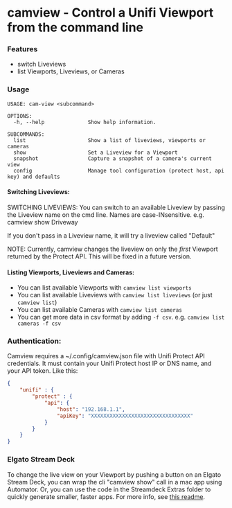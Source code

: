 # camview - Control a Unifi Viewport from the command line

### Features
* switch Liveviews
* list Viewports, Liveviews, or Cameras

### Usage
```
USAGE: cam-view <subcommand>

OPTIONS:
  -h, --help              Show help information.

SUBCOMMANDS:
  list                    Show a list of liveviews, viewports or cameras
  show                    Set a Liveview for a Viewport
  snapshot                Capture a snapshot of a camera's current view
  config                  Manage tool configuration (protect host, api key) and defaults
```

#### Switching Liveviews:
SWITCHING LIVEVIEWS:
You can switch to an available Liveview by passing the Liveview name on the cmd line.
Names are case-INsensitive.
e.g.
camview show Driveway

If you don't pass in a Liveview name, it will try a liveview called "Default"

NOTE: Currently, camview changes the liveview on only the *first* Viewport
returned by the Protect API.   This will be fixed in a future version.

#### Listing Viewports, Liveviews and Cameras:
* You can list available Viewports with `camview list viewports`
* You can list available Liveviews with `camview list liveviews` (or just `camview list`)
* You can list available Cameras with `camview list cameras`
* You can get more data in csv format by adding `-f csv`.  e.g.  `camview list cameras -f csv`

### Authentication:
Camview requires a ~/.config/camview.json file with Unifi Protect API credentials.
It must contain your Unifi Protect host IP or DNS name, and your API token.  Like this:
```json
{
	"unifi" : {
		"protect" : {
			"api": {
				"host": "192.168.1.1",
				"apiKey": "XXXXXXXXXXXXXXXXXXXXXXXXXXXXXXXX"
			}
		}
	}
}
```

### Elgato Stream Deck
To change the live view on your Viewport by pushing a button on an Elgato Stream Deck, you can wrap the cli "camview show" call in a mac app using Automator.   Or, you can use the code in the Streamdeck Extras folder to quickly generate smaller, faster apps.   For more info, see [this readme](streamdeck%20extras/README.md).
